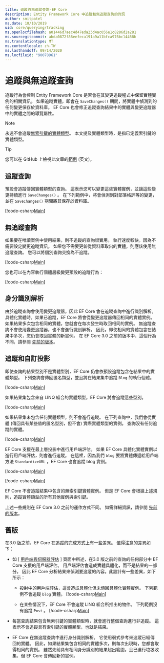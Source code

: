 ```yaml
---
title: 追蹤與無追蹤查詢-EF Core
description: Entity Framework Core 中追蹤和無追蹤查詢的資訊
author: smitpatel
ms.date: 10/10/2019
uid: core/querying/tracking
ms.openlocfilehash: a01446d7aec4d47eda23d4ac056e1c8286d2a281
ms.sourcegitcommit: abda0872f86eefeca191a9a11bfca976bc14468b
ms.translationtype: MT
ms.contentlocale: zh-TW
ms.lasthandoff: 09/14/2020
ms.locfileid: "90070961"
---
```

# <a name="tracking-vs-no-tracking-queries"></a>追蹤與無追蹤查詢

追蹤行為會控制 Entity Framework Core 是否會在其變更追蹤程式中保留實體實例的相關資訊。 如果追蹤實體，即會在 `SaveChanges()` 期間，將實體中偵測到的任何變更保存於資料庫。 EF Core 也會修正追蹤查詢結果中的實體與變更追蹤器中的實體之間的導覽屬性。

> [!NOTE]
> 永遠不會追蹤[無索引鍵的實體類型](xref:core/modeling/keyless-entity-types)。 本文提及實體類型時，是指已定義索引鍵的實體類型。

> [!TIP]  
> 您可以在 GitHub 上檢視此文章的[範例](https://github.com/dotnet/EntityFramework.Docs/tree/master/samples/core/Querying) \(英文\)。

## <a name="tracking-queries"></a>追蹤查詢

預設會追蹤傳回實體類型的查詢。 這表示您可以變更這些實體實例，並讓這些變更持續進行 `SaveChanges()` 。 在下列範例中，將會偵測到對部落格評等的變更，並在 `SaveChanges()` 期間將其保存於資料庫。

[!code-csharp[Main](../../../samples/core/Querying/Tracking/Sample.cs#Tracking)]

## <a name="no-tracking-queries"></a>無追蹤查詢

如果要在唯讀案例中使用結果，則不追蹤的查詢很實用。 執行速度較快，因為不需要設定變更追蹤資訊。 如果您不需要更新從資料庫取出的實體，則應該使用無追蹤查詢。 您可以將個別查詢交換為不追蹤。

[!code-csharp[Main](../../../samples/core/Querying/Tracking/Sample.cs#NoTracking)]

您也可以在內容執行個體層級變更預設的追蹤行為：

[!code-csharp[Main](../../../samples/core/Querying/Tracking/Sample.cs#ContextDefaultTrackingBehavior)]

## <a name="identity-resolution"></a>身分識別解析

由於追蹤查詢會使用變更追蹤器，因此 EF Core 會在追蹤查詢中進行識別解析。 具體化實體時，如果已追蹤，EF Core 將會從變更追蹤器傳回相同的實體實例。 如果結果多次包含相同的實體，您就會在每次發生時取回相同的實例。 無追蹤查詢不會使用變更追蹤器，也不會進行識別解析。 因此，即使相同的實體包含在結果中多次，您仍會取回實體的新實例。 在 EF Core 3.0 之前的版本中，這個行為不同，請參閱 [先前的版本](#previous-versions)。

## <a name="tracking-and-custom-projections"></a>追蹤和自訂投影

即使查詢的結果型別不是實體型別，EF Core 仍會依預設追蹤包含在結果中的實體類型。 下列查詢會傳回匿名類型，並且將在結果集中追蹤 `Blog` 的執行個體。

[!code-csharp[Main](../../../samples/core/Querying/Tracking/Sample.cs#CustomProjection1)]

如果結果集包含來自 LINQ 組合的實體類型，EF Core 將會追蹤這些型別。

[!code-csharp[Main](../../../samples/core/Querying/Tracking/Sample.cs#CustomProjection2)]

如果結果集未包含任何實體類型，則不會進行追蹤。 在下列查詢中，我們會從實體 (傳回具有某些值的匿名型別，但不會) 實際實體類型的實例。 查詢沒有任何追蹤的實體。

[!code-csharp[Main](../../../samples/core/Querying/Tracking/Sample.cs#CustomProjection3)]

 EF Core 支援在最上層投影中進行用戶端評估。 如果 EF Core 具體化實體實例以進行用戶端評估，則會進行追蹤。 在這裡，因為我們 `blog` 要將實體傳遞給用戶端方法 `StandardizeURL` ，EF Core 也會追蹤 blog 實例。

[!code-csharp[Main](../../../samples/core/Querying/Tracking/Sample.cs#ClientProjection)]

[!code-csharp[Main](../../../samples/core/Querying/Tracking/Sample.cs#ClientMethod)]

EF Core 不會追蹤結果中包含的無索引鍵實體實例。 但是 EF Core 會根據上述規則，追蹤實體類型的所有其他實例與索引鍵。

上述一些規則在 EF Core 3.0 之前的運作方式不同。 如需詳細資訊，請參閱 [先前的版本](#previous-versions)。

## <a name="previous-versions"></a>舊版

在3.0 版之前，EF Core 在追蹤的完成方式上有一些差異。 值得注意的差異如下：

- 如 [ [用戶端與伺服器評估](xref:core/querying/client-eval) ] 頁面中所述，在3.0 版之前的查詢的任何部分中 EF Core 支援的用戶端評估。 用戶端評估會造成實體具體化，而不是結果的一部分。 因此 EF Core 分析結果來偵測要追蹤的內容。此設計有一些差異，如下所示：
  - 投射中的用戶端評估，這會造成具體化但未傳回具體化實體實例。 下列範例不會追蹤 `blog` 實體。
    [!code-csharp[Main](../../../samples/core/Querying/Tracking/Sample.cs#ClientProjection)]

  - 在某些情況下，EF Core 不會追蹤 LINQ 組合所推出的物件。 下列範例沒有追蹤 `Post` 。
    [!code-csharp[Main](../../../samples/core/Querying/Tracking/Sample.cs#CustomProjection2)]

- 每當查詢結果包含無索引鍵的實體類型時，就會進行整個查詢進行非追蹤。 這表示不會追蹤具有索引鍵的實體類型，也就是結果。
- EF Core 在無追蹤查詢中進行身分識別解析。 它使用弱式參考來追蹤已經傳回的實體。 因此，如果結果集包含相同的實體多次，則每次出現時，您都會取得相同的實例。 雖然先前具有相同身分識別的結果超出範圍，且已進行垃圾收集，但 EF Core 會傳回新的實例。
